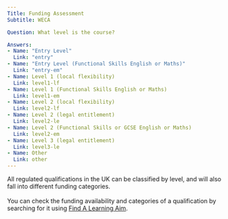 ```yaml
---
Title: Funding Assessment
Subtitle: WECA

Question: What level is the course?

Answers:
- Name: "Entry Level"
  Link: "entry"
- Name: "Entry Level (Functional Skills English or Maths)"
  Link: "entry-em"
- Name: Level 1 (local flexibility)
  Link: level1-lf
- Name: Level 1 (Functional Skills English or Maths)
  Link: level1-em
- Name: Level 2 (local flexibility)
  Link: level2-lf
- Name: Level 2 (legal entitlement)
  Link: level2-le
- Name: Level 2 (Functional Skills or GCSE English or Maths)
  Link: level2-em
- Name: Level 3 (legal entitlement)
  Link: level3-le
- Name: Other
  Link: other
---
```


<div class="notification is-info is-light">
All regulated qualifications in the UK can be classified by level, and will also fall into different funding categories.<br><br>You can check the funding availability and categories of a qualification by searching for it using <a href="https://findalearningaimbeta.fasst.org.uk">Find A Learning Aim</a>.
</div>